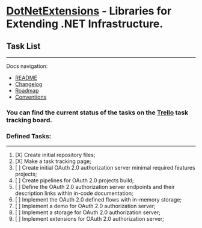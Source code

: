 #  [DotNetExtensions][dotnetextensions] - Libraries for Extending .NET Infrastructure.

## Task List
---
Docs navigation:
* [README][root.readme]
* [Changelog][docs.changelog]
* [Roadmap][docs.roadmap]
* [Conventions][docs.conventions]

### You can find the current status of the tasks on the [Trello][external.trello] task tracking board.

### Defined Tasks:
---
1. [X] Create initial repository files;
2. [X] Make a task tracking page;
3. [ ] Create initial OAuth 2.0 authorization server minimal required features projects;
3. [ ] Create pipelines for OAuth 2.0 projects build;
4. [ ] Define the OAuth 2.0 authorization server endpoints and their description links within in-code documentation;
5. [ ] Implement the OAuth 2.0 defined flows with in-memory storage;
6. [ ] Implement a demo for OAuth 2.0 authorization server;
7. [ ] Implement a storage for OAuth 2.0 authorization server;
8. [ ] Implement extensions for OAuth 2.0 authorization server;



<!-- LINKS -->

<!-- dotnetextensions -->

[dotnetextensions]: https://dotnetextensions.com

<!-- root -->

[root.readme]: README.md

<!-- docs -->

[docs.changelog]: CHANGELOG.md
[docs.roadmap]: ROADMAP.md
[docs.conventions]: CONVENTIONS.md

<!-- external -->
[external.trello]: https://trello.com/b/nbGWjZSY/dotnetextensions

